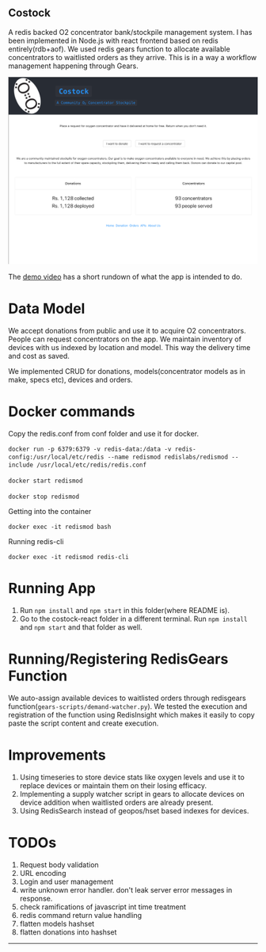Costock
----

A redis backed O2 concentrator bank/stockpile management system. I has been implemented in Node.js with react frontend based on redis entirely(rdb+aof). We used redis gears function to allocate available concentrators to waitlisted orders as they arrive. This is in a way a workflow management happening through Gears.

![](costock-thumbnail.png)

The [demo video](https://www.youtube.com/watch?v=UjEoc8NvchE) has a short rundown of what the app is intended to do. 


# Data Model
We accept donations from public and use it to acquire O2 concentrators. People can request concentrators on the app. We maintain inventory of devices with us indexed by location and model. This way the delivery time and cost as saved. 

We implemented CRUD for donations, models(concentrator models as in make, specs etc), devices and orders.



# Docker commands

Copy the redis.conf from conf folder and use it for docker.

```
docker run -p 6379:6379 -v redis-data:/data -v redis-config:/usr/local/etc/redis --name redismod redislabs/redismod --include /usr/local/etc/redis/redis.conf

docker start redismod

docker stop redismod
```

Getting into the container
```
docker exec -it redismod bash
```

Running redis-cli
```
docker exec -it redismod redis-cli
```

# Running App

1. Run `npm install` and `npm start` in this folder(where README is). 
2. Go to the costock-react folder in a different terminal. Run `npm install` and `npm start` and that folder as well.

# Running/Registering RedisGears Function

We auto-assign available devices to waitlisted orders through redisgears function(`gears-scripts/demand-watcher.py`). We tested the execution and registration of the function using RedisInsight which makes it easily to copy paste the script content and create execution.

# Improvements

1. Using timeseries to store device stats like oxygen levels and use it to replace devices or maintain them on their losing efficacy.
2. Implementing a supply watcher script in gears to allocate devices on device addition when waitlisted orders are already present.
3. Using RedisSearch instead of geopos/hset based indexes for devices.

# TODOs

1. Request body validation
2. URL encoding
3. Login and user management
4. write unknown error handler. don't leak server error messages in response.
5. check ramifications of javascript int time treatment
6. redis command return value handling
7. flatten models hashset
8. flatten donations into hashset




----